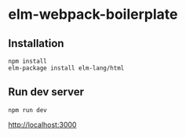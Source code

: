 # elm-webpack-boilerplate

## Installation
```
npm install
elm-package install elm-lang/html
```

## Run dev server

```
npm run dev
```
[http://localhost:3000](http://localhost:3000)
